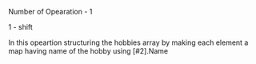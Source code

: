 Number of Opearation - 1

1 - shift 

In this opeartion structuring the hobbies array by making each element a map having name of the hobby using [#2].Name
